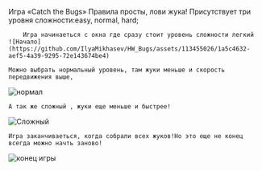   Игра «Catch the Bugs»
  Правила просты, лови жука!
  Присутствует три уровня сложности:easy, normal, hard;

 		Игра начинаеться с окна где сразу стоит уровень сложности легкий
	![Начало](https://github.com/IlyaMikhasev/HW_Bugs/assets/113455026/1a5c4632-aef5-4a39-9295-72e143674be4)

	Можно выбрать нормальный уровень, там жуки меньше и скорость передвижения выше,
 ![нормал](https://github.com/IlyaMikhasev/HW_Bugs/assets/113455026/d37bef8f-888d-43a0-ac65-2fb7f1473e31)

 	А так же сложный , жуки еще меньше и быстрее!
![Сложный](https://github.com/IlyaMikhasev/HW_Bugs/assets/113455026/0c7a2d26-a5ab-48b5-80d7-a35028c88acb)

	Игра заканчиваеться, когда собрали всех жуков!Но это еще не конец всегда можно начть заново!
 ![конец игры](https://github.com/IlyaMikhasev/HW_Bugs/assets/113455026/0d0a829d-645f-450c-842c-b4829837a38f)



  

